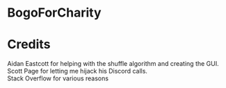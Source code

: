 # BogoForCharity

# Credits
Aidan Eastcott for helping with the shuffle algorithm and creating the GUI.<br/>
Scott Page for letting me hijack his Discord calls.<br/>
Stack Overflow for various reasons